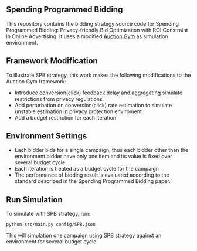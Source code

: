 ## Spending Programmed Bidding

This repository contains the bidding strategy source code for Spending Programmed Bidding: Privacy-friendly Bid Optimization with ROI Constraint in Online Advertising. It uses a modified [Auction Gym](https://github.com/amzn/auction-gym) as simulation environment.

## Framework Modification

To illustrate SPB strategy, this work makes the following modifications to the Auction Gym framework:

- Introduce conversion(click) feedback delay and aggregating simulate restrictions from privacy regulations.
- Add perturbation on conversion(click) rate estimation to simulate unstable estimation in privacy protection enviroment.
- Add a budget restriction for each iteration

## Environment Settings

- Each bidder bids for a single campaign, thus each bidder other than the environment bidder have only one item and its value is fixed over several budget cycle
- Each iteration is treated as a budget cycle for the campaign
- The performance of bidding result is evaluated according to the standard descriped in the Spending Programmed Bidding paper.

## Run Simulation

To simulate with SPB strategy, run:

```
python src/main.py config/SPB.json
```
This will simulation one campaign using SPB strategy against an environment for several budget cycle.

